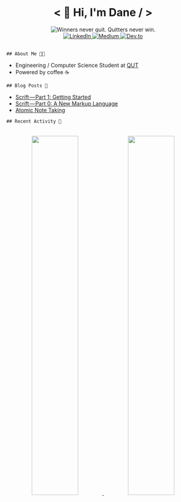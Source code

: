<div align="center">

<h1>
&lt; 👋 Hi, I'm Dane / &gt;
</h1>

<a>
  <img src="https://readme-typing-svg.herokuapp.com?center=true&vCenter=true&font=Poppins&duration=4000&color=C9D1D9&lines=Winners+never+quit.;Quitters+never+win." alt="Winners never quit. Quitters never win."/>
</a>

<div>
<a href="https://www.linkedin.com/in/danecwalker/">
  <img
    src="https://img.shields.io/badge/LinkedIn-0077B5?style=for-the-badge&logo=linkedin&logoColor=white"
    alt="LinkedIn"
  />
</a>
<a href="https://medium.com/@danecwalker">
  <img
    src="https://img.shields.io/badge/Medium-12100E?style=for-the-badge&logo=medium&logoColor=white"
    alt="Medium"
  />
</a>
<a href="https://app.daily.dev/danecwalker">
  <img
    src="https://img.shields.io/badge/dev.to-0A0A0A?style=for-the-badge&logo=devdotto&logoColor=white"
    alt="Dev.to"
  />
</a>
</div>
</div>

<br/>

`## About Me 👨‍💻`

- Engineering / Computer Science Student at [QUT](https://www.qut.edu.au/)
- Powered by coffee ☕️

`## Blog Posts 📕`
<!-- BLOG-POST-LIST:START -->
- [Scrift — Part 1: Getting Started](https://danecwalker.medium.com/scrift-part-1-getting-started-8c859f420aed?source=rss-8a750988d62f------2)
- [Scrift — Part 0: A New Markup Language](https://danecwalker.medium.com/scrift-part-0-a-new-markup-language-698084aa3c0e?source=rss-8a750988d62f------2)
- [Atomic Note Taking](https://danecwalker.medium.com/atomic-note-taking-8b3fc7bfb642?source=rss-8a750988d62f------2)
<!-- BLOG-POST-LIST:END -->

`## Recent Activity 🔋`
<!--START_SECTION:activity-->

<br/>

<div align="center">
<a href="#">
  <img width="49%" src="https://github-readme-stats.vercel.app/api?username=danecwalker&count_private=true&include_all_commits=true&custom_title=My%20Stats%20%F0%9F%9A%80&theme=dark&show_icons=true&border_color=00000000" />
</a>
<a href="#">
  <img width="49%" src="https://github-readme-streak-stats.herokuapp.com/?user=danecwalker&theme=dark&date_format=j%20M%5B%20Y%5D&dates=9f9f9f&fire=79ff97&ring=79ff97&currStreakLabel=79ff97&stroke=9f9f9f&border=00000000" />
</a>
</div>
